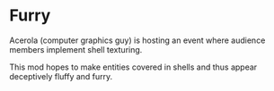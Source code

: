 # Furry
Acerola (computer graphics guy) is hosting an event where audience members implement shell texturing.

This mod hopes to make entities covered in shells and thus appear deceptively fluffy and furry.